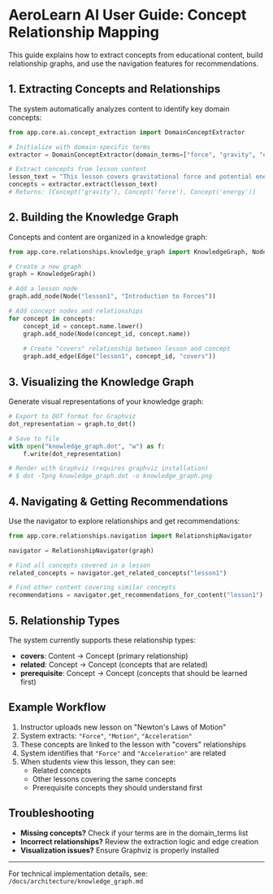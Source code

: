 # AeroLearn AI User Guide: Concept Relationship Mapping

This guide explains how to extract concepts from educational content, build relationship graphs, and use the navigation features for recommendations.

## 1. Extracting Concepts and Relationships

The system automatically analyzes content to identify key domain concepts:

```python
from app.core.ai.concept_extraction import DomainConceptExtractor

# Initialize with domain-specific terms
extractor = DomainConceptExtractor(domain_terms=["force", "gravity", "energy"])

# Extract concepts from lesson content
lesson_text = "This lesson covers gravitational force and potential energy."
concepts = extractor.extract(lesson_text)
# Returns: [Concept('gravity'), Concept('force'), Concept('energy')]
```

## 2. Building the Knowledge Graph

Concepts and content are organized in a knowledge graph:

```python
from app.core.relationships.knowledge_graph import KnowledgeGraph, Node, Edge

# Create a new graph
graph = KnowledgeGraph()

# Add a lesson node
graph.add_node(Node("lesson1", "Introduction to Forces"))

# Add concept nodes and relationships
for concept in concepts:
    concept_id = concept.name.lower()
    graph.add_node(Node(concept_id, concept.name))
    
    # Create "covers" relationship between lesson and concept
    graph.add_edge(Edge("lesson1", concept_id, "covers"))
```

## 3. Visualizing the Knowledge Graph

Generate visual representations of your knowledge graph:

```python
# Export to DOT format for Graphviz
dot_representation = graph.to_dot()

# Save to file
with open("knowledge_graph.dot", "w") as f:
    f.write(dot_representation)

# Render with Graphviz (requires graphviz installation)
# $ dot -Tpng knowledge_graph.dot -o knowledge_graph.png
```

## 4. Navigating & Getting Recommendations

Use the navigator to explore relationships and get recommendations:

```python
from app.core.relationships.navigation import RelationshipNavigator

navigator = RelationshipNavigator(graph)

# Find all concepts covered in a lesson
related_concepts = navigator.get_related_concepts("lesson1")

# Find other content covering similar concepts
recommendations = navigator.get_recommendations_for_content("lesson1")
```

## 5. Relationship Types

The system currently supports these relationship types:

- **covers**: Content → Concept (primary relationship)
- **related**: Concept → Concept (concepts that are related)
- **prerequisite**: Concept → Concept (concepts that should be learned first)

## Example Workflow

1. Instructor uploads new lesson on "Newton's Laws of Motion"
2. System extracts: `"Force"`, `"Motion"`, `"Acceleration"`
3. These concepts are linked to the lesson with "covers" relationships
4. System identifies that `"Force"` and `"Acceleration"` are related
5. When students view this lesson, they can see:
   - Related concepts
   - Other lessons covering the same concepts
   - Prerequisite concepts they should understand first

## Troubleshooting

- **Missing concepts?** Check if your terms are in the domain_terms list
- **Incorrect relationships?** Review the extraction logic and edge creation
- **Visualization issues?** Ensure Graphviz is properly installed

---

For technical implementation details, see: `/docs/architecture/knowledge_graph.md`
